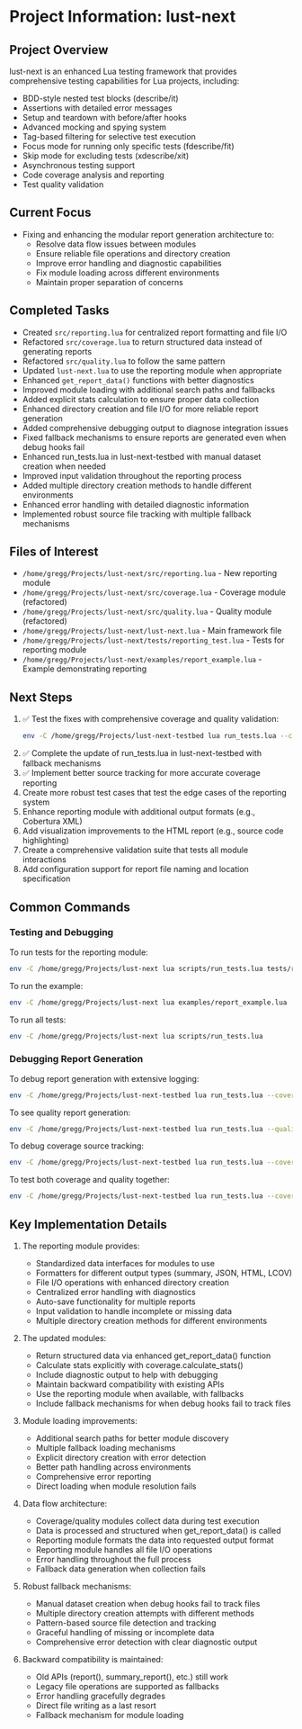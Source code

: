 # Project Information: lust-next

## Project Overview
lust-next is an enhanced Lua testing framework that provides comprehensive testing capabilities for Lua projects, including:
- BDD-style nested test blocks (describe/it)
- Assertions with detailed error messages
- Setup and teardown with before/after hooks
- Advanced mocking and spying system
- Tag-based filtering for selective test execution
- Focus mode for running only specific tests (fdescribe/fit)
- Skip mode for excluding tests (xdescribe/xit)
- Asynchronous testing support
- Code coverage analysis and reporting
- Test quality validation

## Current Focus
- Fixing and enhancing the modular report generation architecture to:
  - Resolve data flow issues between modules
  - Ensure reliable file operations and directory creation
  - Improve error handling and diagnostic capabilities
  - Fix module loading across different environments
  - Maintain proper separation of concerns

## Completed Tasks
- Created `src/reporting.lua` for centralized report formatting and file I/O
- Refactored `src/coverage.lua` to return structured data instead of generating reports
- Refactored `src/quality.lua` to follow the same pattern
- Updated `lust-next.lua` to use the reporting module when appropriate
- Enhanced `get_report_data()` functions with better diagnostics
- Improved module loading with additional search paths and fallbacks
- Added explicit stats calculation to ensure proper data collection
- Enhanced directory creation and file I/O for more reliable report generation
- Added comprehensive debugging output to diagnose integration issues
- Fixed fallback mechanisms to ensure reports are generated even when debug hooks fail
- Enhanced run_tests.lua in lust-next-testbed with manual dataset creation when needed
- Improved input validation throughout the reporting process
- Added multiple directory creation methods to handle different environments
- Enhanced error handling with detailed diagnostic information
- Implemented robust source file tracking with multiple fallback mechanisms

## Files of Interest
- `/home/gregg/Projects/lust-next/src/reporting.lua` - New reporting module
- `/home/gregg/Projects/lust-next/src/coverage.lua` - Coverage module (refactored)
- `/home/gregg/Projects/lust-next/src/quality.lua` - Quality module (refactored)
- `/home/gregg/Projects/lust-next/lust-next.lua` - Main framework file
- `/home/gregg/Projects/lust-next/tests/reporting_test.lua` - Tests for reporting module
- `/home/gregg/Projects/lust-next/examples/report_example.lua` - Example demonstrating reporting

## Next Steps
1. ✅ Test the fixes with comprehensive coverage and quality validation:
   ```bash
   env -C /home/gregg/Projects/lust-next-testbed lua run_tests.lua --coverage -cf html tests/coverage_tests/coverage_formats_test.lua
   ```
2. ✅ Complete the update of run_tests.lua in lust-next-testbed with fallback mechanisms
3. ✅ Implement better source tracking for more accurate coverage reporting
4. Create more robust test cases that test the edge cases of the reporting system
5. Enhance reporting module with additional output formats (e.g., Cobertura XML)
6. Add visualization improvements to the HTML report (e.g., source code highlighting)
7. Create a comprehensive validation suite that tests all module interactions
8. Add configuration support for report file naming and location specification

## Common Commands

### Testing and Debugging

To run tests for the reporting module:
```bash
env -C /home/gregg/Projects/lust-next lua scripts/run_tests.lua tests/reporting_test.lua
```

To run the example:
```bash
env -C /home/gregg/Projects/lust-next lua examples/report_example.lua
```

To run all tests:
```bash
env -C /home/gregg/Projects/lust-next lua scripts/run_tests.lua
```

### Debugging Report Generation

To debug report generation with extensive logging:
```bash
env -C /home/gregg/Projects/lust-next-testbed lua run_tests.lua --coverage -cf html tests/coverage_tests/coverage_formats_test.lua
```

To see quality report generation:
```bash
env -C /home/gregg/Projects/lust-next-testbed lua run_tests.lua --quality --quality-level 2 tests/coverage_tests/coverage_quality_integration_test.lua
```

To debug coverage source tracking:
```bash
env -C /home/gregg/Projects/lust-next-testbed lua run_tests.lua --coverage --coverage-include "src/calculator.lua,src/database.lua" tests/coverage_tests/coverage_formats_test.lua
```

To test both coverage and quality together:
```bash
env -C /home/gregg/Projects/lust-next-testbed lua run_tests.lua --coverage -cf html --quality --quality-level 3 tests/coverage_tests/coverage_quality_integration_test.lua
```

## Key Implementation Details
1. The reporting module provides:
   - Standardized data interfaces for modules to use
   - Formatters for different output types (summary, JSON, HTML, LCOV) 
   - File I/O operations with enhanced directory creation
   - Centralized error handling with diagnostics
   - Auto-save functionality for multiple reports
   - Input validation to handle incomplete or missing data
   - Multiple directory creation methods for different environments

2. The updated modules:
   - Return structured data via enhanced get_report_data() function
   - Calculate stats explicitly with coverage.calculate_stats()
   - Include diagnostic output to help with debugging
   - Maintain backward compatibility with existing APIs
   - Use the reporting module when available, with fallbacks
   - Include fallback mechanisms for when debug hooks fail to track files

3. Module loading improvements:
   - Additional search paths for better module discovery
   - Multiple fallback loading mechanisms 
   - Explicit directory creation with error detection
   - Better path handling across environments
   - Comprehensive error reporting
   - Direct loading when module resolution fails

4. Data flow architecture:
   - Coverage/quality modules collect data during test execution
   - Data is processed and structured when get_report_data() is called
   - Reporting module formats the data into requested output format
   - Reporting module handles all file I/O operations
   - Error handling throughout the full process
   - Fallback data generation when collection fails

5. Robust fallback mechanisms:
   - Manual dataset creation when debug hooks fail to track files
   - Multiple directory creation attempts with different methods
   - Pattern-based source file detection and tracking
   - Graceful handling of missing or incomplete data
   - Comprehensive error detection with clear diagnostic output

6. Backward compatibility is maintained:
   - Old APIs (report(), summary_report(), etc.) still work
   - Legacy file operations are supported as fallbacks
   - Error handling gracefully degrades
   - Direct file writing as a last resort
   - Fallback mechanism for module loading